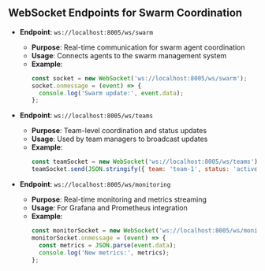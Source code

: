 ## WebSocket Endpoints for Swarm Coordination

- **Endpoint**: `ws://localhost:8005/ws/swarm`
  - **Purpose**: Real-time communication for swarm agent coordination
  - **Usage**: Connects agents to the swarm management system
  - **Example**: 
    ```javascript
    const socket = new WebSocket('ws://localhost:8005/ws/swarm');
    socket.onmessage = (event) => {
      console.log('Swarm update:', event.data);
    };
    ```

- **Endpoint**: `ws://localhost:8005/ws/teams`
  - **Purpose**: Team-level coordination and status updates
  - **Usage**: Used by team managers to broadcast updates
  - **Example**: 
    ```javascript
    const teamSocket = new WebSocket('ws://localhost:8005/ws/teams');
    teamSocket.send(JSON.stringify({ team: 'team-1', status: 'active' }));
    ```

- **Endpoint**: `ws://localhost:8005/ws/monitoring`
  - **Purpose**: Real-time monitoring and metrics streaming
  - **Usage**: For Grafana and Prometheus integration
  - **Example**: 
    ```javascript
    const monitorSocket = new WebSocket('ws://localhost:8005/ws/monitoring');
    monitorSocket.onmessage = (event) => {
      const metrics = JSON.parse(event.data);
      console.log('New metrics:', metrics);
    };